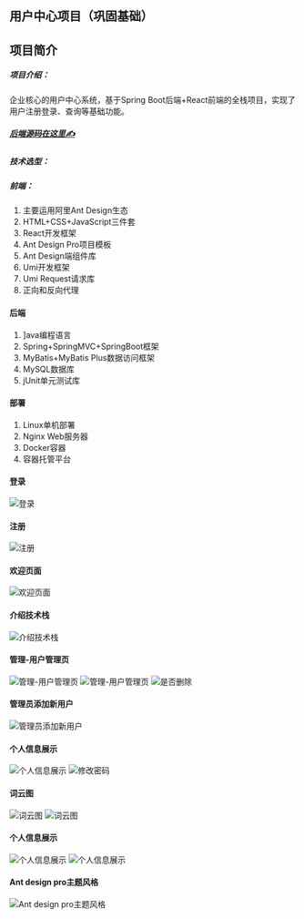 ##      用户中心项目（巩固基础）

## 项目简介 

##### 项目介绍：

企业核心的用户中心系统，基于Spring Boot后端+React前端的全栈项目，实现了用户注册登录、查询等基础功能。

##### [后端源码在这里✍️](https://github.com/Heart-fire/user-center)

##### **技术选型：**

##### **前端：**

1. 主要运用阿里Ant Design生态
2. HTML+CSS+JavaScript三件套
3. React开发框架
4. Ant Design Pro项目模板
5. Ant Design端组件库
6. Umi开发框架
7. Umi Request请求库
8. 正向和反向代理

#### 后端

1. ]ava编程语言
2. Spring+SpringMVC+SpringBoot框架
3. MyBatis+MyBatis Plus数据访问框架
4. MySQL数据库
5. jUnit单元测试库

#### 部署

1. Linux单机部署
2. Nginx Web服务器
3. Docker容器
4. 容器托管平台

#### 登录
![登录](https://wbe-tilas.oss-cn-hangzhou.aliyuncs.com/%E6%99%BA%E4%BA%AB%E7%94%A8%E6%88%B7%E6%9C%8D%E5%8A%A1%E4%B8%AD%E5%BF%83/%E7%99%BB%E5%BD%95.png)
#### 注册
![注册](https://wbe-tilas.oss-cn-hangzhou.aliyuncs.com/%E6%99%BA%E4%BA%AB%E7%94%A8%E6%88%B7%E6%9C%8D%E5%8A%A1%E4%B8%AD%E5%BF%83/%E6%B3%A8%E5%86%8C.png)
#### 欢迎页面
![欢迎页面](https://wbe-tilas.oss-cn-hangzhou.aliyuncs.com/%E6%99%BA%E4%BA%AB%E7%94%A8%E6%88%B7%E6%9C%8D%E5%8A%A1%E4%B8%AD%E5%BF%83/%E6%AC%A2%E8%BF%8E%E9%A1%B5%E9%9D%A2.png)
#### 介绍技术栈
![介绍技术栈](https://wbe-tilas.oss-cn-hangzhou.aliyuncs.com/%E6%99%BA%E4%BA%AB%E7%94%A8%E6%88%B7%E6%9C%8D%E5%8A%A1%E4%B8%AD%E5%BF%83/%E4%BB%8B%E7%BB%8D%E6%8A%80%E6%9C%AF%E6%A0%88.png)
#### 管理-用户管理页
![管理-用户管理页](https://wbe-tilas.oss-cn-hangzhou.aliyuncs.com/%E6%99%BA%E4%BA%AB%E7%94%A8%E6%88%B7%E6%9C%8D%E5%8A%A1%E4%B8%AD%E5%BF%83/%E7%AE%A1%E7%90%86-%E7%94%A8%E6%88%B7%E7%AE%A1%E7%90%86%E9%A1%B5.png)
![管理-用户管理页](https://wbe-tilas.oss-cn-hangzhou.aliyuncs.com/%E6%99%BA%E4%BA%AB%E7%94%A8%E6%88%B7%E6%9C%8D%E5%8A%A1%E4%B8%AD%E5%BF%83/%E4%BF%AE%E6%94%B9%E7%94%A8%E6%88%B7.png)
![是否删除](https://wbe-tilas.oss-cn-hangzhou.aliyuncs.com/%E6%99%BA%E4%BA%AB%E7%94%A8%E6%88%B7%E6%9C%8D%E5%8A%A1%E4%B8%AD%E5%BF%83/%E6%98%AF%E5%90%A6%E5%88%A0%E9%99%A4.png)
#### 管理员添加新用户
![管理员添加新用户](https://wbe-tilas.oss-cn-hangzhou.aliyuncs.com/%E6%99%BA%E4%BA%AB%E7%94%A8%E6%88%B7%E6%9C%8D%E5%8A%A1%E4%B8%AD%E5%BF%83/%E7%AE%A1%E7%90%86%E5%91%98%E6%B7%BB%E5%8A%A0%E6%96%B0%E7%94%A8%E6%88%B7.png)
#### 个人信息展示
![个人信息展示](https://wbe-tilas.oss-cn-hangzhou.aliyuncs.com/%E6%99%BA%E4%BA%AB%E7%94%A8%E6%88%B7%E6%9C%8D%E5%8A%A1%E4%B8%AD%E5%BF%83/%E4%B8%AA%E4%BA%BA%E4%BF%A1%E6%81%AF%E5%B1%95%E7%A4%BA.png)
![修改密码](https://wbe-tilas.oss-cn-hangzhou.aliyuncs.com/%E6%99%BA%E4%BA%AB%E7%94%A8%E6%88%B7%E6%9C%8D%E5%8A%A1%E4%B8%AD%E5%BF%83/%E4%BF%AE%E6%94%B9%E5%AF%86%E7%A0%81.png)
#### 词云图
![词云图](https://wbe-tilas.oss-cn-hangzhou.aliyuncs.com/%E6%99%BA%E4%BA%AB%E7%94%A8%E6%88%B7%E6%9C%8D%E5%8A%A1%E4%B8%AD%E5%BF%83/%E4%BA%91%E5%9B%BE.png)
![词云图](https://wbe-tilas.oss-cn-hangzhou.aliyuncs.com/%E6%99%BA%E4%BA%AB%E7%94%A8%E6%88%B7%E6%9C%8D%E5%8A%A1%E4%B8%AD%E5%BF%83/%E4%BA%91%E7%94%9F%E5%9B%BE2.png)
#### 个人信息展示
![个人信息展示](https://wbe-tilas.oss-cn-hangzhou.aliyuncs.com/%E6%99%BA%E4%BA%AB%E7%94%A8%E6%88%B7%E6%9C%8D%E5%8A%A1%E4%B8%AD%E5%BF%83/%E5%88%86%E7%B1%BB%E5%B1%95%E7%A4%BA1.png)
![个人信息展示](https://wbe-tilas.oss-cn-hangzhou.aliyuncs.com/%E6%99%BA%E4%BA%AB%E7%94%A8%E6%88%B7%E6%9C%8D%E5%8A%A1%E4%B8%AD%E5%BF%83/%E5%88%86%E7%B1%BB%E5%B1%95%E7%A4%BA2.png)
#### Ant design pro主题风格
![ Ant design pro主题风格](https://wbe-tilas.oss-cn-hangzhou.aliyuncs.com/%E6%99%BA%E4%BA%AB%E7%94%A8%E6%88%B7%E6%9C%8D%E5%8A%A1%E4%B8%AD%E5%BF%83/ant%20design%20pro%E4%B8%BB%E9%A2%98%E9%A3%8E%E6%A0%BC.png)
